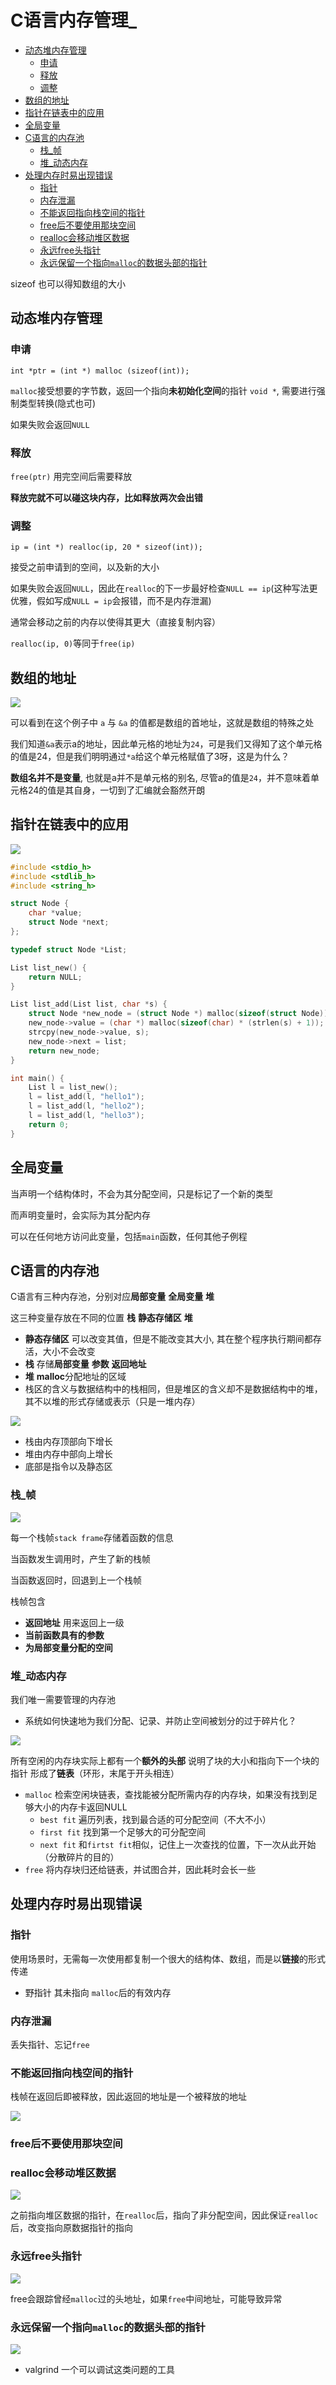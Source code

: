 # C语言内存管理_
 
* [动态堆内存管理](#动态堆内存管理)
  * [申请](#申请)
  * [释放](#释放)
  * [调整](#调整)
* [数组的地址](#数组的地址)
* [指针在链表中的应用](#指针在链表中的应用)
* [全局变量](#全局变量)
* [C语言的内存池](#C语言的内存池)
  * [栈_帧](#栈_帧)
  * [堆_动态内存](#堆_动态内存)
* [处理内存时易出现错误](#处理内存时易出现错误)
  * [指针](#指针)
  * [内存泄漏](#内存泄漏)
  * [不能返回指向栈空间的指针](#不能返回指向栈空间的指针)
  * [free后不要使用那块空间](#free后不要使用那块空间)
  * [realloc会移动堆区数据](#realloc会移动堆区数据)
  * [永远free头指针](#永远free头指针)
  * [永远保留一个指向`malloc`的数据头部的指针](#永远保留一个指向`malloc`的数据头部的指针)

sizeof 也可以得知数组的大小

## 动态堆内存管理

### 申请

`int *ptr = (int *) malloc (sizeof(int));`

`malloc`接受想要的字节数，返回一个指向**未初始化空间**的指针 `void *`, 需要进行强制类型转换(隐式也可)

如果失败会返回`NULL`

### 释放

`free(ptr)` 用完空间后需要释放

**释放完就不可以碰这块内存，比如释放两次会出错**

### 调整

`ip = (int *) realloc(ip, 20 * sizeof(int));`

接受之前申请到的空间，以及新的大小

如果失败会返回`NULL`，因此在`realloc`的下一步最好检查`NULL == ip`(这种写法更优雅，假如写成`NULL = ip`会报错，而不是内存泄漏)

通常会移动之前的内存以使得其更大（直接复制内容）

`realloc(ip, 0)`等同于`free(ip)`

## 数组的地址

![](img/cd014112.png)

可以看到在这个例子中 `a` 与 `&a` 的值都是数组的首地址，这就是数组的特殊之处

我们知道`&a`表示a的地址，因此单元格的地址为`24`，可是我们又得知了这个单元格的值是24，但是我们明明通过`*a`给这个单元格赋值了3呀，这是为什么？

**数组名并不是变量**, 也就是a并不是单元格的别名, 尽管a的值是`24`，并不意味着单元格24的值是其自身，一切到了汇编就会豁然开朗

## 指针在链表中的应用

![](img/45743bd4.png)

```c
#include <stdio_h>
#include <stdlib_h>
#include <string_h>

struct Node {
    char *value;
    struct Node *next;
};

typedef struct Node *List;

List list_new() {
    return NULL;
}

List list_add(List list, char *s) {
    struct Node *new_node = (struct Node *) malloc(sizeof(struct Node));
    new_node->value = (char *) malloc(sizeof(char) * (strlen(s) + 1));
    strcpy(new_node->value, s);
    new_node->next = list;
    return new_node;
}

int main() {
    List l = list_new();
    l = list_add(l, "hello1");
    l = list_add(l, "hello2");
    l = list_add(l, "hello3");
    return 0;
}
```

## 全局变量

当声明一个结构体时，不会为其分配空间，只是标记了一个新的类型

而声明变量时，会实际为其分配内存

可以在任何地方访问此变量，包括`main`函数，任何其他子例程

## C语言的内存池

C语言有三种内存池，分别对应**局部变量** **全局变量** **堆**

这三种变量存放在不同的位置 **栈** **静态存储区** **堆**

* **静态存储区** 可以改变其值，但是不能改变其大小, 其在整个程序执行期间都存活，大小不会改变
* **栈** 存储**局部变量** **参数** **返回地址**  
* **堆** **malloc**分配地址的区域
* 栈区的含义与数据结构中的栈相同，但是堆区的含义却不是数据结构中的堆，其不以堆的形式存储或表示（只是一堆内存）

![](img/5f9af042.png)

* 栈由内存顶部向下增长
* 堆由内存中部向上增长
* 底部是指令以及静态区

### 栈_帧

![](img/4867b934.png)

每一个栈帧`stack frame`存储着函数的信息

当函数发生调用时，产生了新的栈帧

当函数返回时，回退到上一个栈帧

栈帧包含

* **返回地址** 用来返回上一级
* **当前函数具有的参数** 
* **为局部变量分配的空间**

### 堆_动态内存

我们唯一需要管理的内存池

* 系统如何快速地为我们分配、记录、并防止空间被划分的过于碎片化？

![](img/0e74f78c.png)

所有空闲的内存块实际上都有一个**额外的头部** 说明了块的大小和指向下一个块的指针 形成了**链表**（环形，末尾于开头相连）

* `malloc` 检索空闲块链表，查找能被分配所需内存的内存块，如果没有找到足够大小的内存卡返回NULL
    * `best fit` 遍历列表，找到最合适的可分配空间（不大不小）
    * `first fit` 找到第一个足够大的可分配空间
    * `next fit` 和`firtst fit`相似，记住上一次查找的位置，下一次从此开始（分散碎片的目的）
* `free` 将内存块归还给链表，并试图合并，因此耗时会长一些

## 处理内存时易出现错误

### 指针

使用场景时，无需每一次使用都复制一个很大的结构体、数组，而是以**链接**的形式传递

* 野指针 其未指向 `malloc`后的有效内存

### 内存泄漏

丢失指针、忘记`free`

### 不能返回指向栈空间的指针

栈帧在返回后即被释放，因此返回的地址是一个被释放的地址

![](img/435323b0.png)

### free后不要使用那块空间

### realloc会移动堆区数据

![](img/0da1dda9.png)

之前指向堆区数据的指针，在`realloc`后，指向了非分配空间，因此保证`realloc`后，改变指向原数据指针的指向

### 永远free头指针

![](img/928942d3.png)

free会跟踪曾经`malloc`过的头地址，如果`free`中间地址，可能导致异常

### 永远保留一个指向`malloc`的数据头部的指针

![](img/47c86a4a.png)

* valgrind 一个可以调试这类问题的工具
